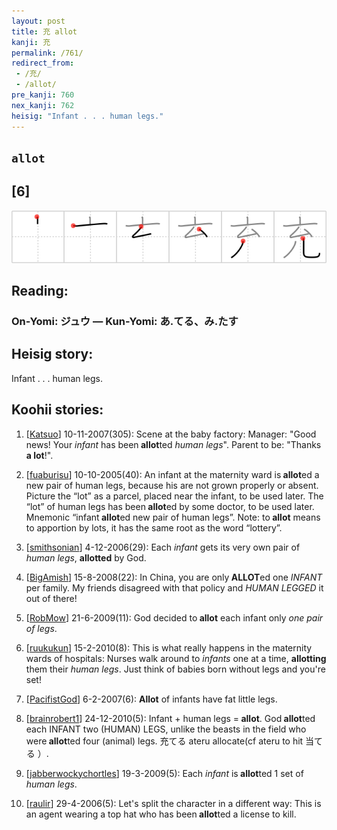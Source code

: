 ```yaml
---
layout: post
title: 充 allot
kanji: 充
permalink: /761/
redirect_from:
 - /充/
 - /allot/
pre_kanji: 760
nex_kanji: 762
heisig: "Infant . . . human legs."
---
```


## `allot`

## [6]

<div class="stroke"><img src="../images/E58585.png" /></div>

## Reading:

### On-Yomi: ジュウ &mdash; Kun-Yomi: あ.てる、み.たす

## Heisig story:

Infant . . . human legs.

## Koohii stories:

1) [<a href="http://kanji.koohii.com/profile/Katsuo">Katsuo</a>] 10-11-2007(305): Scene at the baby factory: Manager: &quot;Good news! Your <em>infant</em> has been<strong> allot</strong>ted <em>human legs</em>&quot;. Parent to be: &quot;Thanks <strong>a lot</strong>!&quot;.

2) [<a href="http://kanji.koohii.com/profile/fuaburisu">fuaburisu</a>] 10-10-2005(40): An infant at the maternity ward is<strong> allot</strong>ed a new pair of human legs, because his are not grown properly or absent. Picture the “lot” as a parcel, placed near the infant, to be used later. The “lot” of human legs has been<strong> allot</strong>ed by some doctor, to be used later. Mnemonic “infant<strong> allot</strong>ed new pair of human legs”. Note: to<strong> allot</strong> means to apportion by lots, it has the same root as the word “lottery”.

3) [<a href="http://kanji.koohii.com/profile/smithsonian">smithsonian</a>] 4-12-2006(29): Each <em>infant</em> gets its very own pair of <em>human legs</em>, <strong>allotted</strong> by God.

4) [<a href="http://kanji.koohii.com/profile/BigAmish">BigAmish</a>] 15-8-2008(22): In China, you are only<strong> ALLOT</strong>ed one <em>INFANT</em> per family. My friends disagreed with that policy and <em>HUMAN LEGGED</em> it out of there!

5) [<a href="http://kanji.koohii.com/profile/RobMow">RobMow</a>] 21-6-2009(11): God decided to<strong> allot</strong> each infant only <em>one pair of legs</em>.

6) [<a href="http://kanji.koohii.com/profile/ruukukun">ruukukun</a>] 15-2-2010(8): This is what really happens in the maternity wards of hospitals: Nurses walk around to <em>infants</em> one at a time, <strong>allotting</strong> them their <em>human legs</em>. Just think of babies born without legs and you&#039;re set!

7) [<a href="http://kanji.koohii.com/profile/PacifistGod">PacifistGod</a>] 6-2-2007(6): <strong>Allot</strong> of infants have fat little legs.

8) [<a href="http://kanji.koohii.com/profile/brainrobert1">brainrobert1</a>] 24-12-2010(5): Infant + human legs =<strong> allot</strong>. God<strong> allot</strong>ted each INFANT two (HUMAN) LEGS, unlike the beasts in the field who were<strong> allot</strong>ted four (animal) legs. 充てる ateru allocate(cf ateru to hit 当てる ）.

9) [<a href="http://kanji.koohii.com/profile/jabberwockychortles">jabberwockychortles</a>] 19-3-2009(5): Each <em>infant</em> is<strong> allot</strong>ted 1 set of <em>human legs</em>.

10) [<a href="http://kanji.koohii.com/profile/raulir">raulir</a>] 29-4-2006(5): Let&#039;s split the character in a different way: This is an agent wearing a top hat who has been<strong> allot</strong>ted a license to kill.
